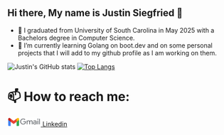 ## Hi there, My name is Justin Siegfried 👋
- 🔭 I graduated from University of South Carolina in May 2025 with a Bachelors degree in Computer Science.
- 🌱 I’m currently learning Golang on boot.dev and on some personal projects that I will add to my github profile as I am working on them.

  
![Justin's GitHub stats](https://github-readme-stats.vercel.app/api?username=Siegfriedj2018&show_icons=true&theme=onedark)
[![Top Langs](https://github-readme-stats.vercel.app/api/top-langs/?username=Siegfriedj2018&langs_count=10&layout=compact&theme=onedark)](https://github.com/anuraghazra/github-readme-stats)

# 📫 How to reach me:
<a href="mailto:justasiegfried09@gmail.com">
  <img src="./assets/Gmail2020.png" alt="Email Me" width="75">
</a>
<a href="www.linkedin.com/in/justin-siegfried-b91364114">
  Linkedin
</a>
<!--
**Siegfriedj2018/Siegfriedj2018** is a ✨ _special_ ✨ repository because its `README.md` (this file) appears on your GitHub profile.

Here are some ideas to get you started:

-  I’m currently working on ...

- 👯 I’m looking to collaborate on ...
- 🤔 I’m looking for help with ...
- 💬 Ask me about ...

- 😄 Pronouns: ...
- ⚡ Fun fact: ...
-->
